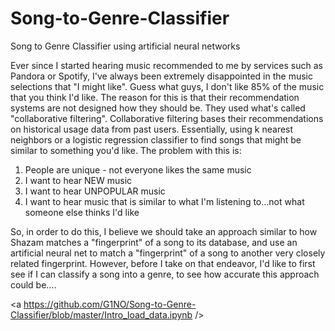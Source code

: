 # Song-to-Genre-Classifier
Song to Genre Classifier using artificial neural networks

Ever since I started hearing music recommended to me by services such as Pandora or Spotify, I've always been extremely disappointed in the music selections that "I might like". Guess what guys, I don't like 85% of the music that you think I'd like. The reason for this is that their recommendation systems are not designed how they should be. They used what's called "collaborative filtering". Collaborative filtering bases their recommendations on historical usage data from past users. Essentially, using k nearest neighbors or a logistic regression classifier to find songs that might be similar to something you'd like. 
The problem with this is:   
1. People are unique - not everyone likes the same music
2. I want to hear NEW music
3. I want to hear UNPOPULAR music
4. I want to hear music that is similar to what I'm listening to...not what someone else thinks I'd like

So, in order to do this, I believe we should take an approach similar to how Shazam matches a "fingerprint" of a song to its database, and use an artificial neural net to match a "fingerprint" of a song to another very closely related fingerprint. However, before I take on that endeavor, I'd like to first see if I can classify a song into a genre, to see how accurate this approach could be....

<a https://github.com/G1NO/Song-to-Genre-Classifier/blob/master/Intro_load_data.ipynb />

